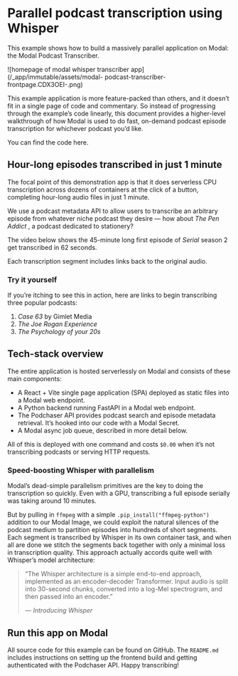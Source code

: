 # Parallel podcast transcription using Whisper

This example shows how to build a massively parallel application on Modal: the
Modal Podcast Transcriber.

![homepage of modal whisper transcriber app](/_app/immutable/assets/modal-
podcast-transcriber-frontpage.CDX3OEI-.png)

This example application is more feature-packed than others, and it doesn’t
fit in a single page of code and commentary. So instead of progressing through
the example’s code linearly, this document provides a higher-level walkthrough
of how Modal is used to do fast, on-demand podcast episode transcription for
whichever podcast you’d like.

You can find the code here.

## Hour-long episodes transcribed in just 1 minute

The focal point of this demonstration app is that it does serverless CPU
transcription across dozens of containers at the click of a button, completing
hour-long audio files in just 1 minute.

We use a podcast metadata API to allow users to transcribe an arbitrary
episode from whatever niche podcast they desire — how about _The Pen Addict_ ,
a podcast dedicated to stationery?

The video below shows the 45-minute long first episode of _Serial_ season 2
get transcribed in 62 seconds.

Each transcription segment includes links back to the original audio.

### Try it yourself

If you’re itching to see this in action, here are links to begin transcribing
three popular podcasts:

  1. _Case 63_ by Gimlet Media
  2. _The Joe Rogan Experience_
  3. _The Psychology of your 20s_

## Tech-stack overview

The entire application is hosted serverlessly on Modal and consists of these
main components:

  * A React + Vite single page application (SPA) deployed as static files into a Modal web endpoint.
  * A Python backend running FastAPI in a Modal web endpoint.
  * The Podchaser API provides podcast search and episode metadata retrieval. It’s hooked into our code with a Modal Secret.
  * A Modal async job queue, described in more detail below.

All of this is deployed with one command and costs `$0.00` when it’s not
transcribing podcasts or serving HTTP requests.

### Speed-boosting Whisper with parallelism

Modal’s dead-simple parallelism primitives are the key to doing the
transcription so quickly. Even with a GPU, transcribing a full episode
serially was taking around 10 minutes.

But by pulling in `ffmpeg` with a simple `.pip_install("ffmpeg-python")`
addition to our Modal Image, we could exploit the natural silences of the
podcast medium to partition episodes into hundreds of short segments. Each
segment is transcribed by Whisper in its own container task, and when all are
done we stitch the segments back together with only a minimal loss in
transcription quality. This approach actually accords quite well with
Whisper’s model architecture:

> “The Whisper architecture is a simple end-to-end approach, implemented as an
> encoder-decoder Transformer. Input audio is split into 30-second chunks,
> converted into a log-Mel spectrogram, and then passed into an encoder.”
>
> ― _Introducing Whisper_

## Run this app on Modal

All source code for this example can be found on GitHub. The `README.md`
includes instructions on setting up the frontend build and getting
authenticated with the Podchaser API. Happy transcribing!

